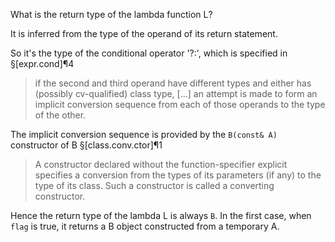 What is the return type of the lambda function L?

It is inferred from the type of the operand of its return statement.

So it's the type of the conditional operator '?:', which is specified in 
§[expr.cond]¶4

> if the second and third operand have different types and either has (possibly cv-qualified) class type,
[...] an attempt is made to form an implicit conversion sequence from each of those operands to the type of the other. 

The implicit conversion sequence is provided by the `B(const& A)` constructor of B
§[class.conv.ctor]¶1

> A constructor declared without the function-specifier explicit specifies a conversion from the types
of its parameters (if any) to the type of its class. Such a constructor is called a converting constructor. 

Hence the return type of the lambda L is always `B`.
In the first case, when `flag` is true, it returns a B object constructed from a temporary A.